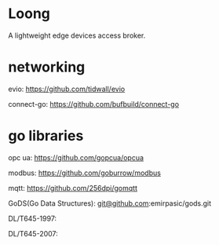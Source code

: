 # Loong
A lightweight edge devices access broker.

# networking

evio: https://github.com/tidwall/evio

connect-go: https://github.com/bufbuild/connect-go

# go libraries
opc ua: https://github.com/gopcua/opcua

modbus: https://github.com/goburrow/modbus

mqtt: https://github.com/256dpi/gomqtt

GoDS(Go Data Structures): git@github.com:emirpasic/gods.git

DL/T645-1997:

DL/T645-2007: 
